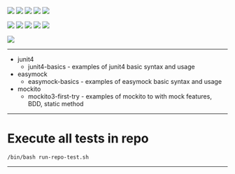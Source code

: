 ![](https://img.shields.io/badge/language-java-blue)
![](https://img.shields.io/badge/technology-junit5,%20junit4,%20mockito3,%20easymock3-blue)
![](https://img.shields.io/badge/development%20year-2020-orange)
![](https://img.shields.io/badge/contributor-shijian%20su-purple)
![](https://img.shields.io/badge/license-MIT-lightgrey)

![](https://img.shields.io/github/languages/top/shijiansu/)
![](https://img.shields.io/github/languages/count/shijiansu/)
![](https://img.shields.io/github/languages/code-size/shijiansu/)
![](https://img.shields.io/github/repo-size/shijiansu/)
![](https://img.shields.io/github/last-commit/shijiansu/?color=red)

![](https://github.com/shijiansu//workflows/ci%20build/badge.svg)

--------------------------------------------------------------------------------

- junit4
  - junit4-basics - examples of junit4 basic syntax and usage
- easymock
  - easymock-basics - examples of easymock basic syntax and usage
- mockito
  - mockito3-first-try - examples of mockito to with mock features, BDD, static method

--------------------------------------------------------------------------------

# Execute all tests in repo

`/bin/bash run-repo-test.sh`

--------------------------------------------------------------------------------
